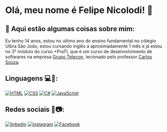 # Olá, meu nome é Felipe Nicolodi! 👋

## 🚀 Aqui estão algumas coisas sobre mim:
Eu tenho 14 anos, estou no ultimo ano do ensino fundamental no cólegio Ulbra São João, estou cursando inglês a aproximadamente 1 mês e já estou no 3° módulo do curso +PraTI, que é um curso de desenvolvimento de softwares na empresa [Grupo Telecon](https://www.teleconsistemas.com.br/), lecionado pelo professor  [Carlos Souza](https://github.com/carlos-souza-telecon). 

## Linguagens 💻📱:
[![HTML](https://img.shields.io/badge/HTML-E34F26?style=for-the-badge&logo=html5&logoColor=white)]()  [![CSS](https://img.shields.io/badge/CSS-1572B6?&style=for-the-badge&logo=css3&logoColor=white)]()  [![C#](https://img.shields.io/badge/C%23-239120?style=for-the-badge&logo=c-sharp&logoColor=white)]() [![JavaScript](https://img.shields.io/badge/JavaScript-323330?style=for-the-badge&logo=javascript&logoColor=F7DF1E)]()

## Redes sociais 🤳📷:

[![linkedin](https://img.shields.io/badge/linkedin-0A66C2?style=for-the-badge&logo=linkedin&logoColor=white)](https://www.linkedin.com/in/felipe-nicolodi-3a9a4b212/) [![instagram](https://img.shields.io/badge/Instagram-E4405F?style=for-the-badge&logo=instagram&logoColor=white)](https://www.instagram.com/lipe_nicolodi) [![Facebook](https://img.shields.io/badge/Facebook-1877F2?style=for-the-badge&logo=facebook&logoColor=white)](https://m.facebook.com/felipe.nicolodi.50)
